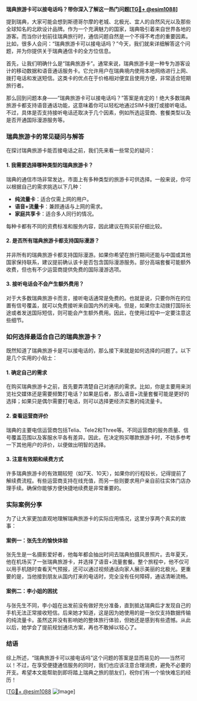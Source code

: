**瑞典旅游卡可以接电话吗？带你深入了解这一热门问题[[TG💪+ @esim1088](https://t.me/s/esim1088)]**

提到瑞典，大家可能会想到斯德哥尔摩的老城、北极光、宜人的自然风光以及那些全球知名的北欧设计品牌。作为一个充满魅力的国家，瑞典吸引着来自世界各地的游客。而当你计划前往瑞典旅行时，通信问题自然是一个不得不考虑的重要因素。比如，很多人会问：“瑞典旅游卡可以接电话吗？”今天，我们就来详细解答这个问题，并为你提供关于瑞典通信卡的全方位信息。

首先，让我们明确什么是“瑞典旅游卡”。通常来说，瑞典旅游卡是一种专为游客设计的移动数据和语音通话服务卡。它允许用户在瑞典境内使用本地网络进行上网、拨打电话和发送短信。这类卡的优点在于价格相对便宜且使用方便，非常适合短期旅行者。

那么回到问题本身——“瑞典旅游卡可以接电话吗？”答案是肯定的！绝大多数瑞典旅游卡都支持语音通话功能，这意味着你可以轻松地通过SIM卡拨打或接听电话。不过，具体是否支持接听电话还取决于几个因素，例如所选运营商、套餐类型以及是否开通国际漫游服务等。

### 瑞典旅游卡的常见疑问与解答

在探讨瑞典旅游卡能否接电话之前，我们先来看一些常见的疑问：

#### 1. 我需要选择哪种类型的瑞典旅游卡？
瑞典的通信市场非常发达，市面上有多种类型的旅游卡可供选择。一般来说，你可以根据自己的需求挑选以下几种：
- **纯流量卡**：适合仅需上网的用户。
- **语音+流量卡**：兼顾通话与上网的需求。
- **家庭共享卡**：适合多人同行的情况。

每种卡都有不同的资费标准和服务内容，因此建议在购买前仔细比较。

#### 2. 是否所有瑞典旅游卡都支持国际漫游？
并非所有的瑞典旅游卡都支持国际漫游。如果你希望在旅行期间还能与中国或其他国家保持联系，建议提前确认该卡是否包含国际漫游服务。部分高端套餐可能额外收费，但也有不少运营商提供免费的国际漫游选项。

#### 3. 接听电话会不会产生额外费用？
对于大多数瑞典旅游卡而言，接听电话通常是免费的。也就是说，只要你所在的位置有信号覆盖，就可以免费接听来自国内外的来电。但是，如果你主动拨打国际长途或者发送国际短信，则可能会产生额外费用。因此，在使用过程中一定要注意这些细节。

### 如何选择最适合自己的瑞典旅游卡？

既然知道了瑞典旅游卡是可以接电话的，那么接下来就是如何选择的问题了。以下是几个实用的小贴士：

#### 1. 确定自己的需求
在购买瑞典旅游卡之前，首先要弄清楚自己对通讯的需求。比如，你是主要用来浏览社交媒体还是需要频繁打电话？如果是后者，那么语音+流量套餐可能是更好的选择；如果只是偶尔需要打电话，则可以选择更经济实惠的纯流量卡。

#### 2. 查看运营商评价
瑞典的主要电信运营商包括Telia、Tele2和Three等。不同运营商的服务质量、信号覆盖范围以及客服水平各有差异。因此，在决定购买哪款旅游卡时，不妨多参考一下其他用户的评价，以便做出明智的选择。

#### 3. 注意有效期和续费方式
许多瑞典旅游卡的有效期较短（如7天、10天），如果你的行程较长，记得提前了解续费流程。有些运营商支持在线充值，而另一些则要求用户亲自前往实体门店办理手续。确保你能够方便快捷地续费是非常重要的。

### 实际案例分享

为了让大家更加直观地理解瑞典旅游卡的实际应用情况，这里分享两个真实的故事：

#### 案例一：张先生的愉快体验
张先生是一名摄影爱好者，他每年都会抽出时间去瑞典拍摄风景照片。去年夏天，他在机场买了一张瑞典旅游卡，并选择了语音+流量套餐。整个旅程中，他不仅可以用手机随时查看天气预报，还可以通过视频通话向家人展示美丽的北极光。更重要的是，当他接到朋友从国内打来的电话时，完全没有任何障碍，通话清晰流畅。

#### 案例二：李小姐的困扰
与张先生不同，李小姐在出发前没有做好充分准备，直到抵达瑞典后才发现自己的手机无法正常接收短信。后来她才知道，这是因为她使用的是一张仅支持数据传输的纯流量卡。虽然这并没有影响她的整体旅行体验，但她还是感到有些遗憾。从此以后，她学会了提前规划通讯方案，再也不敢掉以轻心了。

### 结语

综上所述，“瑞典旅游卡可以接电话吗”这个问题的答案是显而易见的——当然可以！不过，在享受便捷通信服务的同时，我们也应该注意合理消费，避免不必要的开支。希望本文能帮助到即将踏上瑞典之旅的朋友们，祝你们有一个愉快难忘的经历！

[[TG💪+ @esim1088](https://t.me/s/esim1088) ![Image](https://i.postimg.cc/4NQfJmqS/Snipaste-2025-05-13-00-14-12.png)]